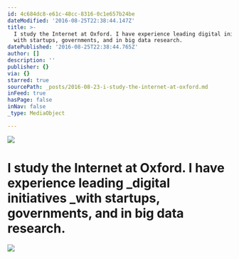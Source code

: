 ```yaml
---
id: 4c684dc8-e61c-48cc-8316-0c1e657b24be
dateModified: '2016-08-25T22:38:44.147Z'
title: >-
  I study the Internet at Oxford. I have experience leading digital initiatives
  with startups, governments, and in big data research.
datePublished: '2016-08-25T22:38:44.765Z'
author: []
description: ''
publisher: {}
via: {}
starred: true
sourcePath: _posts/2016-08-23-i-study-the-internet-at-oxford.md
inFeed: true
hasPage: false
inNav: false
_type: MediaObject

---
```

![](https://the-grid-user-content.s3-us-west-2.amazonaws.com/2a194ac8-fcf3-4add-862d-2d1db71ebef1.jpg)

# I study the Internet at Oxford. I have experience leading _digital initiatives _with startups, governments, and in big data research.
![](https://the-grid-user-content.s3-us-west-2.amazonaws.com/a5a5da93-9eb7-46fe-8909-293b19824812.jpg)